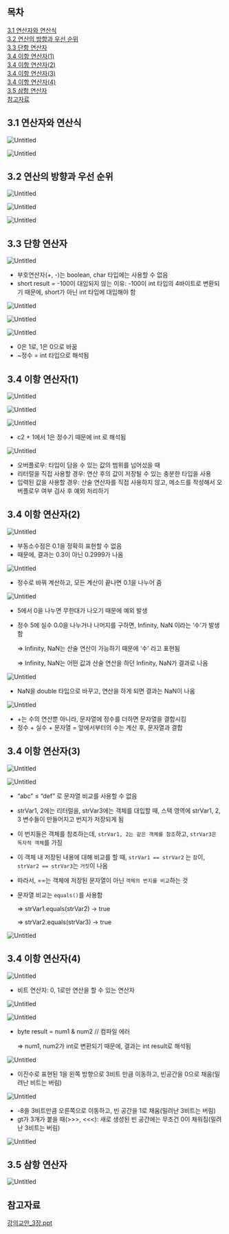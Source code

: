 ## 목차
[3.1 연산자와 연산식](#31-연산자와-연산식)   
[3.2 연산의 방향과 우선 순위](#32-연산의-방향과-우선-순위)   
[3.3 단항 연산자](#33-단항-연산자)   
[3.4 이항 연산자(1)](#34-이항-연산자1)   
[3.4 이항 연산자(2)](#34-이항-연산자2)   
[3.4 이항 연산자(3)](#34-이항-연산자3)   
[3.4 이항 연산자(4)](#34-이항-연산자4)   
[3.5 삼항 연산자](#35-삼항-연산자)   
[참고자료](#참고자료)   

## **3.1 연산자와 연산식**

![Untitled](./images/3.png)

![Untitled](./images/3(1).png)

## **3.2 연산의 방향과 우선 순위**

![Untitled](./images/3(2).png)

![Untitled](./images/3(3).png)

![Untitled](./images/3(4).png)

## **3.3 단항 연산자**

![Untitled](./images/3(5).png)

- 부호연산자(+, -)는 boolean, char 타입에는 사용할 수 없음
- short result = -100이 대입되지 않는 이유: -100이 int 타입의 4바이트로 변환되기 때문에, short가 아닌 int 타입에 대입해야 함

![Untitled](./images/3(6).png)

![Untitled](./images/3(7).png)

![Untitled](./images/3(8).png)

- 0은 1로, 1은 0으로 바꿈
- ~정수 = int 타입으로 해석됨

## **3.4 이항 연산자(1)**

![Untitled](./images/3(9).png)

![Untitled](./images/3(10).png)

![Untitled](./images/3(11).png)

- c2 + 1에서 1은 정수기 때문에 int 로 해석됨

![Untitled](./images/3(12).png)

- 오버플로우: 타입이 담을 수 있는 값의 범위를 넘어섰을 때
- 리터럴을 직접 사용할 경우: 연산 후의 값이 저장될 수 있는 충분한 타입을 사용
- 입력된 값을 사용할 경우: 산술 연산자를 직접 사용하지 않고, 메소드를 작성해서 오버플로우 여부 검사 후 예외 처리하기

## **3.4 이항 연산자(2)**

![Untitled](./images/3(13).png)

- 부동소수점은 0.1을 정확히 표현할 수 없음
- 때문에, 결과는 0.3이 아닌 0.2999가 나옴

![Untitled](./images/3(14).png)

- 정수로 바꿔 계산하고, 모든 계산이 끝나면 0.1을 나누어 줌

![Untitled](./images/3(15).png)

- 5에서 0을 나누면 무한대가 나오기 때문에 예외 발생
- 정수 5에 실수 0.0을 나누거나 나머지를 구하면, Infinity, NaN 이라는 ‘수’가 발생함
    
    ⇒ Infinity, NaN는 산술 연산이 가능하기 때문에 ‘수’ 라고 표현됨
    
    ⇒ Infinity, NaN는 어떤 값과 산술 연산을 하던 Infinity, NaN가 결과로 나옴
    

![Untitled](./images/3(16).png)

- NaN을 double 타입으로 바꾸고, 연산을 하게 되면 결과는 NaN이 나옴

![Untitled](./images/3(17).png)

- +는 수의 연산뿐 아니라, 문자열에 정수를 더하면 문자열을 결합시킴
- 정수 + 실수 + 문자열 = 앞에서부터의 수는 계산 후, 문자열과 결합

## **3.4 이항 연산자(3)**

![Untitled](./images/3(18).png)

![Untitled](./images/3(19).png)

- “abc” ≤ “def” 로 문자열 비교를 사용할 수 없음
- strVar1, 2에는 리터럴을, strVar3에는 객체를 대입할 때, 스택 영역에 strVar1, 2, 3 변수들이 만들어지고 번지가 저장되게 됨
- 이 번지들은 객체를 참조하는데, `strVar1, 2는 같은 객체를 참조`하고, `strVar3은 독자적 객체`를 가짐
- 이 객체 내 저장된 내용에 대해 비교를 할 때, `strVar1 == strVar2` 는 `참`이, `strVar2 == strVar3`는 `거짓`이 나옴
- 따라서, ==는 객체에 저장된 문자열이 아닌 `객체의 번지를 비교`하는 것
- 문자열 비교는 `equals()`를 사용함
    
    ⇒ strVar1.equals(strVar2) → true
    
    ⇒ strVar2.equals(strVar3) → true
    

![Untitled](./images/3(20).png)

## **3.4 이항 연산자(4)**

![Untitled](./images/3(21).png)

- 비트 연산자: 0, 1로만 연산을 할 수 있는 연산자

![Untitled](./images/3(22).png)

![Untitled](./images/3(23).png)

- byte result = num1 & num2  // 컴파일 에러
    
    ⇒ num1, num2가 int로 변환되기 때문에, 결과는 int result로 해석됨
    

![Untitled](./images/3(24).png)

- 이진수로 표현된 1을 왼쪽 방향으로 3비트 만큼 이동하고, 빈공간을 0으로 채움(밀려난 비트는 버림)

![Untitled](./images/3(25).png)

- -8을 3비트만큼 오른쪽으로 이동하고, 빈 공간을 1로 채움(밀려난 3비트는 버림)
- gt가 3개가 붙을 때(>>>, <<<): 새로 생성된 빈 공간에는 무조건 0이 채워짐(밀려난 3비트는 버림)

![Untitled](./images/3(26).png)

## **3.5 삼항 연산자**

![Untitled](./images/3(27).png)

## 참고자료

[강의교안_3장.ppt](./files/강의교안_3장.ppt)
